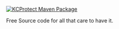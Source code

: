 [![KCProtect Maven Package](https://github.com/FreedomFaighter/KCProtect/actions/workflows/maven-package.yml/badge.svg)](https://github.com/OstlerDev/KCProtect/actions/workflows/maven-package.yml)

Free Source code for all that care to have it.
